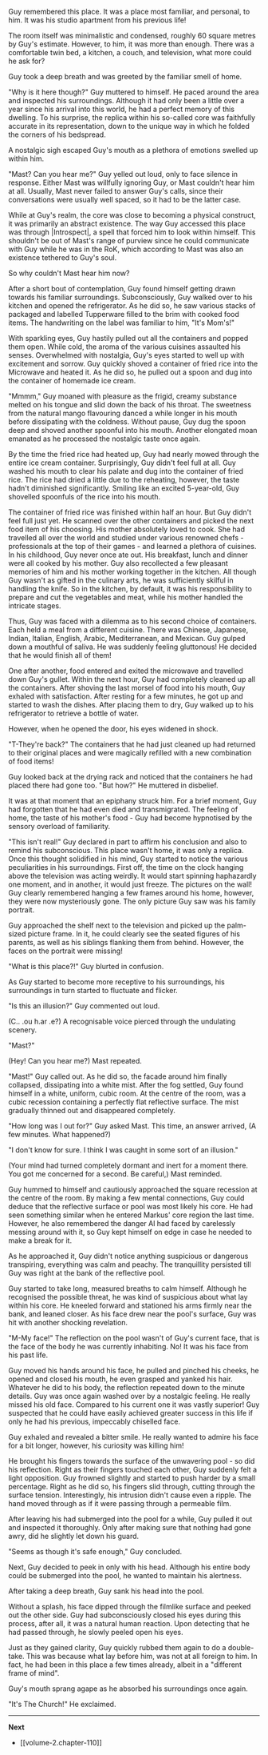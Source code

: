 
Guy remembered this place. It was a place most familiar, and personal, to him. It was his studio apartment from his previous life!

The room itself was minimalistic and condensed, roughly 60 square metres by Guy's estimate. However, to him, it was more than enough. There was a comfortable twin bed, a kitchen, a couch, and television, what more could he ask for?

Guy took a deep breath and was greeted by the familiar smell of home.

"Why is it here though?" Guy muttered to himself. He paced around the area and inspected his surroundings. Although it had only been a little over a year since his arrival into this world, he had a perfect memory of this dwelling. To his surprise, the replica within his so-called core was faithfully accurate in its representation, down to the unique way in which he folded the corners of his bedspread.

A nostalgic sigh escaped Guy's mouth as a plethora of emotions swelled up within him.

"Mast? Can you hear me?" Guy yelled out loud, only to face silence in response. Either Mast was willfully ignoring Guy, or Mast couldn't hear him at all. Usually, Mast never failed to answer Guy's calls, since their conversations were usually well spaced, so it had to be the latter case. 

While at Guy's realm, the core was close to becoming a physical construct, it was primarily an abstract existence. The way Guy accessed this place was through |Introspect|, a spell that forced him to look within himself. This shouldn't be out of Mast's range of purview since he could communicate with Guy while he was in the RoK, which according to Mast was also an existence tethered to Guy's soul.

So why couldn't Mast hear him now?

After a short bout of contemplation, Guy found himself getting drawn towards his familiar surroundings. Subconsciously, Guy walked over to his kitchen and opened the refrigerator. As he did so, he saw various stacks of packaged and labelled Tupperware filled to the brim with cooked food items. The handwriting on the label was familiar to him, "It's Mom's!"

With sparkling eyes, Guy hastily pulled out all the containers and popped them open. While cold, the aroma of the various cuisines assaulted his senses. Overwhelmed with nostalgia, Guy's eyes started to well up with excitement and sorrow. Guy quickly shoved a container of fried rice into the Microwave and heated it. As he did so, he pulled out a spoon and dug into the container of homemade ice cream.

"Mmmm," Guy moaned with pleasure as the frigid, creamy substance melted on his tongue and slid down the back of his throat. The sweetness from the natural mango flavouring danced a while longer in his mouth before dissipating with the coldness. Without pause, Guy dug the spoon deep and shoved another spoonful into his mouth. Another elongated moan emanated as he processed the nostalgic taste once again.

By the time the fried rice had heated up, Guy had nearly mowed through the entire ice cream container. Surprisingly, Guy didn't feel full at all. Guy washed his mouth to clear his palate and dug into the container of fried rice. The rice had dried a little due to the reheating, however, the taste hadn't diminished significantly. Smiling like an excited 5-year-old, Guy shovelled spoonfuls of the rice into his mouth.

The container of fried rice was finished within half an hour. But Guy didn't feel full just yet. He scanned over the other containers and picked the next food item of his choosing. His mother absolutely loved to cook. She had travelled all over the world and studied under various renowned chefs - professionals at the top of their games - and learned a plethora of cuisines. In his childhood, Guy never once ate out. His breakfast, lunch and dinner were all cooked by his mother. Guy also recollected a few pleasant memories of him and his mother working together in the kitchen. All though Guy wasn't as gifted in the culinary arts, he was sufficiently skilful in handling the knife. So in the kitchen, by default, it was his responsibility to prepare and cut the vegetables and meat, while his mother handled the intricate stages.

Thus, Guy was faced with a dilemma as to his second choice of containers. Each held a meal from a different cuisine. There was Chinese, Japanese, Indian, Italian, English, Arabic, Mediterranean, and Mexican. Guy gulped down a mouthful of saliva. He was suddenly feeling gluttonous! He decided that he would finish all of them!

One after another, food entered and exited the microwave and travelled down Guy's gullet. Within the next hour, Guy had completely cleaned up all the containers. After shoving the last morsel of food into his mouth, Guy exhaled with satisfaction. After resting for a few minutes, he got up and started to wash the dishes. After placing them to dry, Guy walked up to his refrigerator to retrieve a bottle of water.

However, when he opened the door, his eyes widened in shock.

"T-They're back?" The containers that he had just cleaned up had returned to their original places and were magically refilled with a new combination of food items!

Guy looked back at the drying rack and noticed that the containers he had placed there had gone too. "But how?" He muttered in disbelief.

It was at that moment that an epiphany struck him. For a brief moment, Guy had forgotten that he had even died and transmigrated. The feeling of home, the taste of his mother's food - Guy had become hypnotised by the sensory overload of familiarity.

"This isn't real!" Guy declared in part to affirm his conclusion and also to remind his subconscious. This place wasn't home, it was only a replica. Once this thought solidified in his mind, Guy started to notice the various peculiarities in his surroundings. First off, the time on the clock hanging above the television was acting weirdly. It would start spinning haphazardly one moment, and in another, it would just freeze. The pictures on the wall! Guy clearly remembered hanging a few frames around his home, however, they were now mysteriously gone. The only picture Guy saw was his family portrait.

Guy approached the shelf next to the television and picked up the palm-sized picture frame. In it, he could clearly see the seated figures of his parents, as well as his siblings flanking them from behind. However, the faces on the portrait were missing!

"What is this place?!" Guy blurted in confusion.

As Guy started to become more receptive to his surroundings, his surroundings in turn started to fluctuate and flicker.

"Is this an illusion?" Guy commented out loud.

(C.. .ou h.ar .e?) A recognisable voice pierced through the undulating scenery.

"Mast?"

(Hey! Can you hear me?) Mast repeated.

"Mast!" Guy called out. As he did so, the facade around him finally collapsed, dissipating into a white mist. After the fog settled, Guy found himself in a white, uniform, cubic room. At the centre of the room, was a cubic recession containing a perfectly flat reflective surface. The mist gradually thinned out and disappeared completely.

"How long was I out for?" Guy asked Mast. This time, an answer arrived, (A few minutes. What happened?)

"I don't know for sure. I think I was caught in some sort of an illusion."

(Your mind had turned completely dormant and inert for a moment there. You got me concerned for a second. Be careful,) Mast reminded.

Guy hummed to himself and cautiously approached the square recession at the centre of the room. By making a few mental connections, Guy could deduce that the reflective surface or pool was most likely his core. He had seen something similar when he entered Markus' core region the last time. However, he also remembered the danger Al had faced by carelessly messing around with it, so Guy kept himself on edge in case he needed to make a break for it.

As he approached it, Guy didn't notice anything suspicious or dangerous transpiring, everything was calm and peachy. The tranquillity persisted till Guy was right at the bank of the reflective pool.

Guy started to take long, measured breaths to calm himself. Although he recognised the possible threat, he was kind of suspicious about what lay within his core. He kneeled forward and stationed his arms firmly near the bank, and leaned closer. As his face drew near the pool's surface, Guy was hit with another shocking revelation.

"M-My face!" The reflection on the pool wasn't of Guy's current face, that is the face of the body he was currently inhabiting. No! It was his face from his past life.

Guy moved his hands around his face, he pulled and pinched his cheeks, he opened and closed his mouth, he even grasped and yanked his hair. Whatever he did to his body, the reflection repeated down to the minute details. Guy was once again washed over by a nostalgic feeling. He really missed his old face. Compared to his current one it was vastly superior! Guy suspected that he could have easily achieved greater success in this life if only he had his previous, impeccably chiselled face.

Guy exhaled and revealed a bitter smile. He really wanted to admire his face for a bit longer, however, his curiosity was killing him!

He brought his fingers towards the surface of the unwavering pool - so did his reflection. Right as their fingers touched each other, Guy suddenly felt a light opposition. Guy frowned slightly and started to push harder by a small percentage. Right as he did so, his fingers slid through, cutting through the surface tension. Interestingly, his intrusion didn't cause even a ripple. The hand moved through as if it were passing through a permeable film.

After leaving his had submerged into the pool for a while, Guy pulled it out and inspected it thoroughly. Only after making sure that nothing had gone awry, did he slightly let down his guard.

"Seems as though it's safe enough," Guy concluded.

Next, Guy decided to peek in only with his head. Although his entire body could be submerged into the pool, he wanted to maintain his alertness.

After taking a deep breath, Guy sank his head into the pool.

Without a splash, his face dipped through the filmlike surface and peeked out the other side. Guy had subconsciously closed his eyes during this process, after all, it was a natural human reaction. Upon detecting that he had passed through, he slowly peeled open his eyes.

Just as they gained clarity, Guy quickly rubbed them again to do a double-take. This was because what lay before him, was not at all foreign to him. In fact, he had been in this place a few times already, albeit in a "different frame of mind".

Guy's mouth sprang agape as he absorbed his surroundings once again.

"It's The Church!" He exclaimed.

____

**Next**
* [[volume-2.chapter-110]]